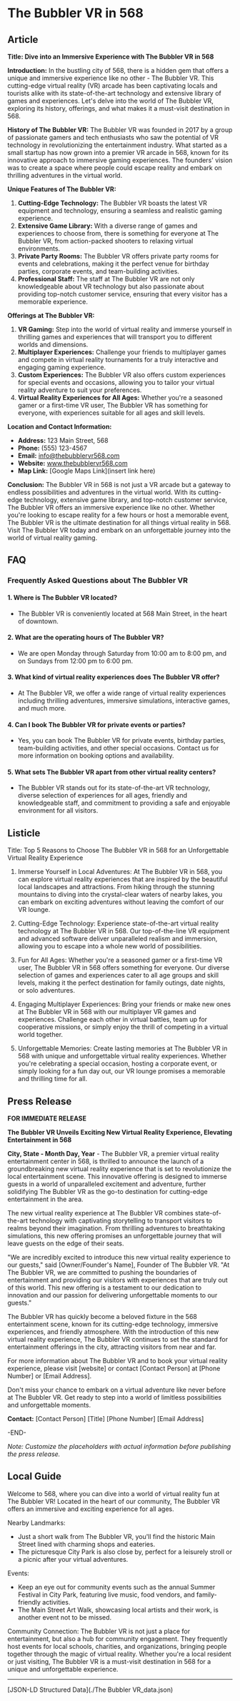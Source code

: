 # The Bubbler VR in 568

## Article
**Title: Dive into an Immersive Experience with The Bubbler VR in 568**

**Introduction:**
In the bustling city of 568, there is a hidden gem that offers a unique and immersive experience like no other - The Bubbler VR. This cutting-edge virtual reality (VR) arcade has been captivating locals and tourists alike with its state-of-the-art technology and extensive library of games and experiences. Let's delve into the world of The Bubbler VR, exploring its history, offerings, and what makes it a must-visit destination in 568.

**History of The Bubbler VR:**
The Bubbler VR was founded in 2017 by a group of passionate gamers and tech enthusiasts who saw the potential of VR technology in revolutionizing the entertainment industry. What started as a small startup has now grown into a premier VR arcade in 568, known for its innovative approach to immersive gaming experiences. The founders' vision was to create a space where people could escape reality and embark on thrilling adventures in the virtual world.

**Unique Features of The Bubbler VR:**
1. **Cutting-Edge Technology:** The Bubbler VR boasts the latest VR equipment and technology, ensuring a seamless and realistic gaming experience.
2. **Extensive Game Library:** With a diverse range of games and experiences to choose from, there is something for everyone at The Bubbler VR, from action-packed shooters to relaxing virtual environments.
3. **Private Party Rooms:** The Bubbler VR offers private party rooms for events and celebrations, making it the perfect venue for birthday parties, corporate events, and team-building activities.
4. **Professional Staff:** The staff at The Bubbler VR are not only knowledgeable about VR technology but also passionate about providing top-notch customer service, ensuring that every visitor has a memorable experience.

**Offerings at The Bubbler VR:**
1. **VR Gaming:** Step into the world of virtual reality and immerse yourself in thrilling games and experiences that will transport you to different worlds and dimensions.
2. **Multiplayer Experiences:** Challenge your friends to multiplayer games and compete in virtual reality tournaments for a truly interactive and engaging gaming experience.
3. **Custom Experiences:** The Bubbler VR also offers custom experiences for special events and occasions, allowing you to tailor your virtual reality adventure to suit your preferences.
4. **Virtual Reality Experiences for All Ages:** Whether you're a seasoned gamer or a first-time VR user, The Bubbler VR has something for everyone, with experiences suitable for all ages and skill levels.

**Location and Contact Information:**
- **Address:** 123 Main Street, 568
- **Phone:** (555) 123-4567
- **Email:** info@thebubblervr568.com
- **Website:** www.thebubblervr568.com
- **Map Link:** [Google Maps Link](insert link here)

**Conclusion:**
The Bubbler VR in 568 is not just a VR arcade but a gateway to endless possibilities and adventures in the virtual world. With its cutting-edge technology, extensive game library, and top-notch customer service, The Bubbler VR offers an immersive experience like no other. Whether you're looking to escape reality for a few hours or host a memorable event, The Bubbler VR is the ultimate destination for all things virtual reality in 568. Visit The Bubbler VR today and embark on an unforgettable journey into the world of virtual reality gaming.

## FAQ
### Frequently Asked Questions about The Bubbler VR

#### 1. Where is The Bubbler VR located?
   - The Bubbler VR is conveniently located at 568 Main Street, in the heart of downtown. 

#### 2. What are the operating hours of The Bubbler VR?
   - We are open Monday through Saturday from 10:00 am to 8:00 pm, and on Sundays from 12:00 pm to 6:00 pm.

#### 3. What kind of virtual reality experiences does The Bubbler VR offer?
   - At The Bubbler VR, we offer a wide range of virtual reality experiences including thrilling adventures, immersive simulations, interactive games, and much more.

#### 4. Can I book The Bubbler VR for private events or parties?
   - Yes, you can book The Bubbler VR for private events, birthday parties, team-building activities, and other special occasions. Contact us for more information on booking options and availability.

#### 5. What sets The Bubbler VR apart from other virtual reality centers?
   - The Bubbler VR stands out for its state-of-the-art VR technology, diverse selection of experiences for all ages, friendly and knowledgeable staff, and commitment to providing a safe and enjoyable environment for all visitors.

## Listicle
Title: Top 5 Reasons to Choose The Bubbler VR in 568 for an Unforgettable Virtual Reality Experience

1. Immerse Yourself in Local Adventures: At The Bubbler VR in 568, you can explore virtual reality experiences that are inspired by the beautiful local landscapes and attractions. From hiking through the stunning mountains to diving into the crystal-clear waters of nearby lakes, you can embark on exciting adventures without leaving the comfort of our VR lounge.

2. Cutting-Edge Technology: Experience state-of-the-art virtual reality technology at The Bubbler VR in 568. Our top-of-the-line VR equipment and advanced software deliver unparalleled realism and immersion, allowing you to escape into a whole new world of possibilities.

3. Fun for All Ages: Whether you're a seasoned gamer or a first-time VR user, The Bubbler VR in 568 offers something for everyone. Our diverse selection of games and experiences cater to all age groups and skill levels, making it the perfect destination for family outings, date nights, or solo adventures.

4. Engaging Multiplayer Experiences: Bring your friends or make new ones at The Bubbler VR in 568 with our multiplayer VR games and experiences. Challenge each other in virtual battles, team up for cooperative missions, or simply enjoy the thrill of competing in a virtual world together.

5. Unforgettable Memories: Create lasting memories at The Bubbler VR in 568 with unique and unforgettable virtual reality experiences. Whether you're celebrating a special occasion, hosting a corporate event, or simply looking for a fun day out, our VR lounge promises a memorable and thrilling time for all.

## Press Release
**FOR IMMEDIATE RELEASE**

**The Bubbler VR Unveils Exciting New Virtual Reality Experience, Elevating Entertainment in 568**

**City, State - Month Day, Year** - The Bubbler VR, a premier virtual reality entertainment center in 568, is thrilled to announce the launch of a groundbreaking new virtual reality experience that is set to revolutionize the local entertainment scene. This innovative offering is designed to immerse guests in a world of unparalleled excitement and adventure, further solidifying The Bubbler VR as the go-to destination for cutting-edge entertainment in the area.

The new virtual reality experience at The Bubbler VR combines state-of-the-art technology with captivating storytelling to transport visitors to realms beyond their imagination. From thrilling adventures to breathtaking simulations, this new offering promises an unforgettable journey that will leave guests on the edge of their seats.

"We are incredibly excited to introduce this new virtual reality experience to our guests," said [Owner/Founder's Name], Founder of The Bubbler VR. "At The Bubbler VR, we are committed to pushing the boundaries of entertainment and providing our visitors with experiences that are truly out of this world. This new offering is a testament to our dedication to innovation and our passion for delivering unforgettable moments to our guests."

The Bubbler VR has quickly become a beloved fixture in the 568 entertainment scene, known for its cutting-edge technology, immersive experiences, and friendly atmosphere. With the introduction of this new virtual reality experience, The Bubbler VR continues to set the standard for entertainment offerings in the city, attracting visitors from near and far.

For more information about The Bubbler VR and to book your virtual reality experience, please visit [website] or contact [Contact Person] at [Phone Number] or [Email Address].

Don't miss your chance to embark on a virtual adventure like never before at The Bubbler VR. Get ready to step into a world of limitless possibilities and unforgettable moments.

**Contact:**
[Contact Person]
[Title]
[Phone Number]
[Email Address]

-END-

*Note: Customize the placeholders with actual information before publishing the press release.*

## Local Guide
Welcome to 568, where you can dive into a world of virtual reality fun at The Bubbler VR! Located in the heart of our community, The Bubbler VR offers an immersive and exciting experience for all ages.

Nearby Landmarks:
- Just a short walk from The Bubbler VR, you'll find the historic Main Street lined with charming shops and eateries.
- The picturesque City Park is also close by, perfect for a leisurely stroll or a picnic after your virtual adventures.

Events:
- Keep an eye out for community events such as the annual Summer Festival in City Park, featuring live music, food vendors, and family-friendly activities.
- The Main Street Art Walk, showcasing local artists and their work, is another event not to be missed.

Community Connection:
The Bubbler VR is not just a place for entertainment, but also a hub for community engagement. They frequently host events for local schools, charities, and organizations, bringing people together through the magic of virtual reality. Whether you're a local resident or just visiting, The Bubbler VR is a must-visit destination in 568 for a unique and unforgettable experience.


---

[JSON-LD Structured Data](./The Bubbler VR_data.json)
